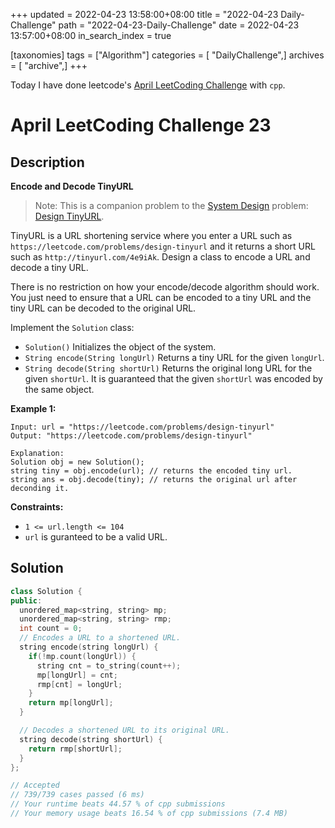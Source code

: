 +++
updated = 2022-04-23 13:58:00+08:00
title = "2022-04-23 Daily-Challenge"
path = "2022-04-23-Daily-Challenge"
date = 2022-04-23 13:57:00+08:00
in_search_index = true

[taxonomies]
tags = ["Algorithm"]
categories = [ "DailyChallenge",]
archives = [ "archive",]
+++

Today I have done leetcode's [April LeetCoding Challenge](https://leetcode.com/problems/encode-and-decode-tinyurl/) with `cpp`.

<!-- more -->

# April LeetCoding Challenge 23

## Description

**Encode and Decode TinyURL**

> Note: This is a companion problem to the [System Design](https://leetcode.com/discuss/interview-question/system-design/) problem: [Design TinyURL](https://leetcode.com/discuss/interview-question/124658/Design-a-URL-Shortener-(-TinyURL-)-System/).

TinyURL is a URL shortening service where you enter a URL such as `https://leetcode.com/problems/design-tinyurl` and it returns a short URL such as `http://tinyurl.com/4e9iAk`. Design a class to encode a URL and decode a tiny URL.

There is no restriction on how your encode/decode algorithm should  work. You just need to ensure that a URL can be encoded to a tiny URL  and the tiny URL can be decoded to the original URL.

Implement the `Solution` class:

- `Solution()` Initializes the object of the system.
- `String encode(String longUrl)` Returns a tiny URL for the given `longUrl`.
- `String decode(String shortUrl)` Returns the original long URL for the given `shortUrl`. It is guaranteed that the given `shortUrl` was encoded by the same object.

 

**Example 1:**

```
Input: url = "https://leetcode.com/problems/design-tinyurl"
Output: "https://leetcode.com/problems/design-tinyurl"

Explanation:
Solution obj = new Solution();
string tiny = obj.encode(url); // returns the encoded tiny url.
string ans = obj.decode(tiny); // returns the original url after deconding it.
```

 

**Constraints:**

- `1 <= url.length <= 104`
- `url` is guranteed to be a valid URL.

## Solution

``` cpp
class Solution {
public:
  unordered_map<string, string> mp;
  unordered_map<string, string> rmp;
  int count = 0;
  // Encodes a URL to a shortened URL.
  string encode(string longUrl) {
    if(!mp.count(longUrl)) {
      string cnt = to_string(count++);
      mp[longUrl] = cnt;
      rmp[cnt] = longUrl;
    }
    return mp[longUrl];
  }

  // Decodes a shortened URL to its original URL.
  string decode(string shortUrl) {
    return rmp[shortUrl];
  }
};

// Accepted
// 739/739 cases passed (6 ms)
// Your runtime beats 44.57 % of cpp submissions
// Your memory usage beats 16.54 % of cpp submissions (7.4 MB)
```
